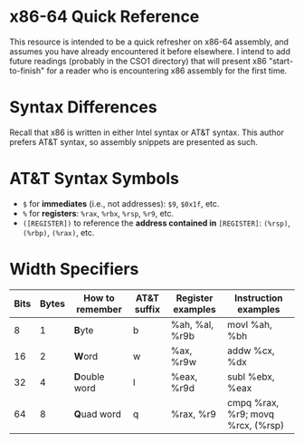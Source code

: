 # x86-64 Quick Reference

This resource is intended to be a quick refresher on x86-64 assembly, and assumes you have already encountered it before elsewhere. I intend to add future readings (probably in the CSO1 directory) that will present x86 "start-to-finish" for a reader who is encountering x86 assembly for the first time. 

# Syntax Differences

Recall that x86 is written in either Intel syntax or AT&T syntax. This author prefers AT&T syntax, so assembly snippets are presented as such.

# AT&T Syntax Symbols

* `$` for **immediates** (i.e., not addresses): `$9`, `$0x1f`, etc.
* `%` for **registers**: `%rax`, `%rbx`, `%rsp`, `%r9`, etc.
* `([REGISTER])` to reference the **address contained in** `[REGISTER]`: `(%rsp)`, `(%rbp)`, `(%rax)`, etc.

# Width Specifiers

| Bits	| Bytes	| How to remember	| AT&T suffix	| Register examples	| Instruction examples	|
| ---	| ---	| ---			| ---		| ---	| --- |
| 8	| 1	| **B**yte		| b		| %ah, %al, %r9b	| movl %ah, %bh	|
| 16	| 2	| **W**ord		| w		| %ax, %r9w		| addw %cx, %dx	|
| 32	| 4	| **D**ouble word	| l		| %eax, %r9d		| subl %ebx, %eax	|
| 64	| 8	| **Q**uad word		| q		| %rax, %r9		| cmpq %rax, %r9; movq %rcx, (%rsp)	|


